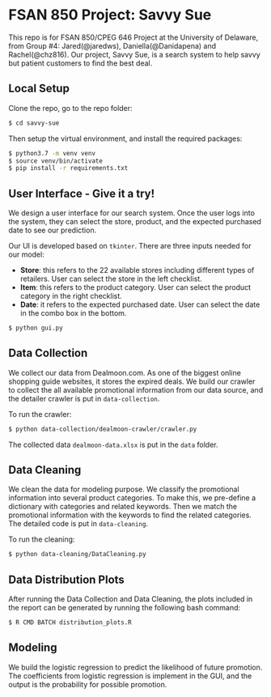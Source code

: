 # FSAN 850 Project: Savvy Sue
This repo is for FSAN 850/CPEG 646 Project at the University of Delaware, from Group #4: Jared(@jaredws), Daniella(@Danidapena) and Rachel(@chz816). Our project, Savvy Sue, is a search system to help savvy but patient customers to find the best deal.



## Local Setup

Clone the repo, go to the repo folder:

```bash
$ cd savvy-sue
```



Then setup the virtual environment, and install the required packages:

```bash
$ python3.7 -m venv venv
$ source venv/bin/activate
$ pip install -r requirements.txt
```



## User Interface - Give it a try!

We design a user interface for our search system. Once the user logs into the system, they can select the store, product, and the expected purchased date to see our prediction.

Our UI is developed based on ```tkinter```. There are three inputs needed for our model:

- **Store**: this refers to the 22 available stores including different types of retailers. User can select the store in the left checklist.
- **Item**: this refers to the product category. User can select the product category in the right checklist.
- **Date**: it refers to the expected purchased date. User can select the date in the combo box in the bottom.

```bash
$ python gui.py
```



## Data Collection

We collect our data from Dealmoon.com. As one of the biggest online shopping guide websites, it stores the expired deals. We build our crawler to collect the all available promotional information from our data source, and the detailer crawler is put in ```data-collection```.

To run the crawler:

```bash
$ python data-collection/dealmoon-crawler/crawler.py
```


The collected data ```dealmoon-data.xlsx``` is put in the ```data``` folder.



## Data Cleaning

We clean the data for modeling purpose. We classify the promotional information into several product categories. To make this, we pre-define a dictionary with categories and related keywords. Then we match the promotional information with the keywords to find the related categories. The detailed code is put in ```data-cleaning```.

To run the cleaning:

```bash
$ python data-cleaning/DataCleaning.py
```



## Data Distribution Plots

After running the Data Collection and Data Cleaning, the plots included in the report can be generated by running the following bash command:

``````bash
$ R CMD BATCH distribution_plots.R
``````



## Modeling

We build the logistic regression to predict the likelihood of future promotion. The coefficients from logistic regression is implement in the GUI, and the output is the probability for possible promotion.
